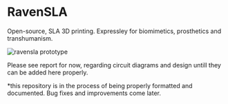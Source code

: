 # RavenSLA
Open-source, SLA 3D printing. Expressley for biomimetics, prosthetics and transhumanism.

![ravensla prototype](https://user-images.githubusercontent.com/10534713/29745794-dbba512e-8abc-11e7-8412-58877c0a0c33.jpg)

Please see report for now, regarding circuit diagrams and design untill they can be added here properly.

*this repository is in the process of being properly formatted and documented. Bug fixes and improvements come later.
